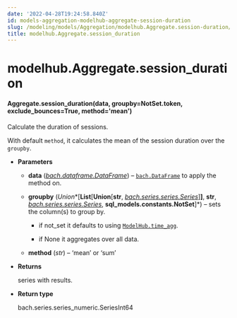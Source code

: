 ```yaml
---
date: '2022-04-28T19:24:58.840Z'
id: models-aggregation-modelhub-aggregate-session-duration
slug: /modeling/models/Aggregation/modelhub.Aggregate.session-duration/
title: modelhub.Aggregate.session_duration
---
```


# modelhub.Aggregate.session_duration


#### Aggregate.session_duration(data, groupby=NotSet.token, exclude_bounces=True, method='mean')
Calculate the duration of sessions.

With default `method`, it calculates the mean of the session duration over the `groupby`.


* **Parameters**

    
    * **data** ([*bach.dataframe.DataFrame*](/docs/modeling/bach/api-reference/DataFrame/bach.DataFrame/#bach.DataFrame)) – [`bach.DataFrame`](/docs/modeling/bach/api-reference/DataFrame/bach.DataFrame/#bach.DataFrame) to apply the method on.


    * **groupby** (*Union**[**List**[**Union**[**str**, *[*bach.series.series.Series*](/docs/modeling/bach/api-reference/Series/bach.Series/#bach.Series)*]**]**, **str**, *[*bach.series.series.Series*](/docs/modeling/bach/api-reference/Series/bach.Series/#bach.Series)*, **sql_models.constants.NotSet**]*) – sets the column(s) to group by.


        * if not_set it defaults to using [`ModelHub.time_agg`](/docs/modeling/modelhub-api-reference/ModelHub/modelhub.ModelHub.time-agg/#modelhub.ModelHub.time-agg).


        * if None it aggregates over all data.



    * **method** (*str*) – ‘mean’ or ‘sum’



* **Returns**

    series with results.



* **Return type**

    bach.series.series_numeric.SeriesInt64


<!-- !! processed by numpydoc !! -->
